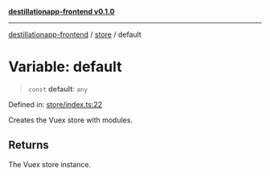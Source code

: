 [**destillationapp-frontend v0.1.0**](../../README.md)

***

[destillationapp-frontend](../../modules.md) / [store](../README.md) / default

# Variable: default

> `const` **default**: `any`

Defined in: [store/index.ts:22](https://github.com/DestillApp/main/blob/ec2df52a50a22efb35f12a0243274f6d03fbca52/frontend/src/store/index.ts#L22)

Creates the Vuex store with modules.

## Returns

The Vuex store instance.
